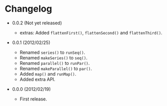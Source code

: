# Changelog

- 0.0.2 (Not yet released)
  - extras: Added `flattenFirst()`, `flattenSecond()` and `flattenThird()`.

- 0.0.1 (2012/02/25)
  - Renamed `series()` to `runSeq()`.
  - Renamed `makeSeries()` to `seq()`.
  - Renamed `parallel()` to `runPar()`.
  - Renamed `makeParallel()` to `par()`.
  - Added `map()` and `runMap()`.
  - Added extra API.

- 0.0.0 (2012/02/19)
  - First release.
